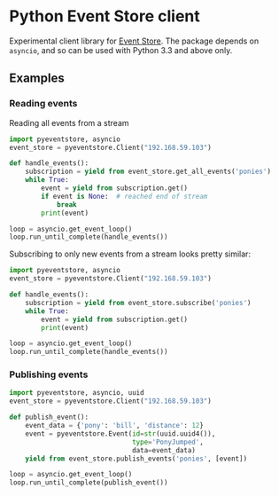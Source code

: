 # Python Event Store client

Experimental client library for [Event Store][1]. The package depends on
`asyncio`, and so can be used with Python 3.3 and above only.

[1]: https://geteventstore.com/

## Examples

### Reading events

Reading all events from a stream

```python
import pyeventstore, asyncio
event_store = pyeventstore.Client("192.168.59.103")

def handle_events():
    subscription = yield from event_store.get_all_events('ponies')
    while True:
        event = yield from subscription.get()
        if event is None:  # reached end of stream
            break
        print(event)

loop = asyncio.get_event_loop()
loop.run_until_complete(handle_events())
```

Subscribing to only new events from a stream looks pretty similar:

```python
import pyeventstore, asyncio
event_store = pyeventstore.Client("192.168.59.103")

def handle_events():
    subscription = yield from event_store.subscribe('ponies')
    while True:
        event = yield from subscription.get()
        print(event)

loop = asyncio.get_event_loop()
loop.run_until_complete(handle_events())
```

### Publishing events

```python
import pyeventstore, asyncio, uuid
event_store = pyeventstore.Client("192.168.59.103")

def publish_event():
    event_data = {'pony': 'bill', 'distance': 12}
    event = pyeventstore.Event(id=str(uuid.uuid4()),
                               type='PonyJumped',
                               data=event_data)
    yield from event_store.publish_events('ponies', [event])

loop = asyncio.get_event_loop()
loop.run_until_complete(publish_event())
```

